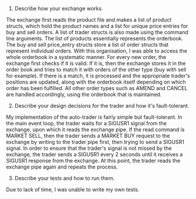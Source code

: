 1. Describe how your exchange works.

The exchange first reads the product file and makes a list of product structs, which
hold the product names and a list for unique price entries for buy and sell orders. A list of trader structs
is also made using the command line arguments. The list of products essentially represents the orderbook.
The buy and sell price_entry structs store a list of order structs that represent individual orders. With this organisation,
I was able to access the whole orderbook in a systematic manner. For every new order, the exchange first checks if it is valid.
If it is, then the exchange stores it in the order book and tries to match it with orders of the other type 
(buy with sell for example). If there is a match, it is processed and the appropriate trader's positions are updated,
along with the orderbook itself depending on which order has been fulfilled. All other order types such as AMEND and CANCEL
are handled accordingly, using the orderbook that is maintained.

2. Describe your design decisions for the trader and how it's fault-tolerant.

My implementation of the auto-trader is fairly simple but fault-tolerant. In the main event loop,
the trader waits for a SIGUSR1 signal from the exchange, upon which it reads the exchange pipe.
If the read command is MARKET SELL, then the trader sends a MARKET BUY request to the exchange by writing
to the trader pipe first, then trying to send a SIGUSR1 signal. In order to ensure that the trader's signal
is not missed by the exchange, the trader sends a SIGUSR1 every 2 seconds until it receives a SIGUSR1 response
from the exchange. At this point, the trader reads the exchange pipe again and repeats the process.

3. Describe your tests and how to run them.

Due to lack of time, I was unable to write my own tests.

